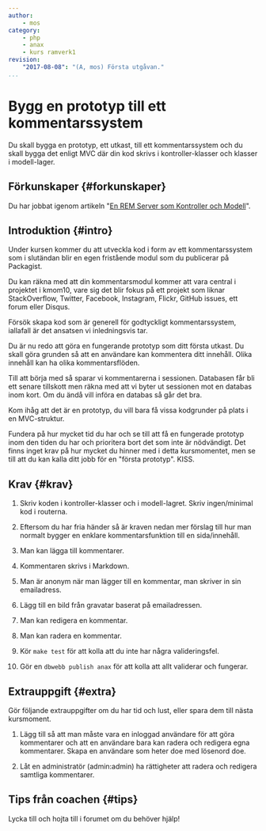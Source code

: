 ```yaml
---
author:
    - mos
category:
    - php
    - anax
    - kurs ramverk1
revision:
    "2017-08-08": "(A, mos) Första utgåvan."
...
```

Bygg en prototyp till ett kommentarssystem
===================================

Du skall bygga en prototyp, ett utkast, till ett kommentarssystem och du skall bygga det enligt MVC där din kod skrivs i kontroller-klasser och klasser i modell-lager.

<!--more-->



Förkunskaper {#forkunskaper}
-----------------------

Du har jobbat igenom artikeln "[En REM Server som Kontroller och Modell](kunskap/en-rem-server-som-kontroller-och-modell)".



Introduktion {#intro}
-----------------------

Under kursen kommer du att utveckla kod i form av ett kommentarssystem som i slutändan blir en egen fristående modul som du publicerar på Packagist. 

Du kan räkna med att din kommentarsmodul kommer att vara central i projektet i kmom10, vare sig det blir fokus på ett projekt som liknar StackOverflow, Twitter, Facebook, Instagram, Flickr, GitHub issues, ett forum eller Disqus.

Försök skapa kod som är generell för godtyckligt kommentarssystem, iallafall är det ansatsen vi inledningsvis tar.

Du är nu redo att göra en fungerande prototyp som ditt första utkast. Du skall göra grunden så att en användare kan kommentera ditt innehåll. Olika innehåll kan ha olika kommentarsflöden.

Till att börja med så sparar vi kommentarerna i sessionen. Databasen får bli ett senare tillskott men räkna med att vi byter ut sessionen mot en databas inom kort. Om du ändå vill införa en databas så går det bra.

Kom ihåg att det är en prototyp, du vill bara få vissa kodgrunder på plats i en MVC-struktur.

Fundera på hur mycket tid du har och se till att få en fungerade prototyp inom den tiden du har och prioritera bort det som inte är nödvändigt. Det finns inget krav på hur mycket du hinner med i detta kursmomentet, men se till att du kan kalla ditt jobb för en "första prototyp". KISS.



Krav {#krav}
-----------------------

1. Skriv koden i kontroller-klasser och i modell-lagret. Skriv ingen/minimal kod i routerna.

1. Eftersom du har fria händer så är kraven nedan mer förslag till hur man normalt bygger en enklare kommentarsfunktion till en sida/innehåll.

1. Man kan lägga till kommentarer.

1. Kommentaren skrivs i Markdown.

1. Man är anonym när man lägger till en kommentar, man skriver in sin emailadress.

1. Lägg till en bild från gravatar baserat på emailadressen.

1. Man kan redigera en kommentar.

1. Man kan radera en kommentar.

1. Kör `make test` för att kolla att du inte har några valideringsfel.

1. Gör en `dbwebb publish anax` för att kolla att allt validerar och fungerar.



Extrauppgift {#extra}
-----------------------

Gör följande extrauppgifter om du har tid och lust, eller spara dem till nästa kursmoment.

1. Lägg till så att man måste vara en inloggad användare för att göra kommentarer och att en användare bara kan radera och redigera egna kommentarer. Skapa en användare som heter doe med lösenord doe.

1. Låt en administratör (admin:admin) ha rättigheter att radera och redigera samtliga kommentarer.



Tips från coachen {#tips}
-----------------------

Lycka till och hojta till i forumet om du behöver hjälp!
